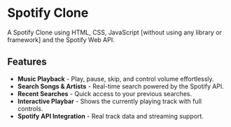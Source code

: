 # Spotify Clone  

A Spotify Clone using HTML, CSS, JavaScript [without using any library or framework] and the Spotify Web API.  

## Features  

- **Music Playback** - Play, pause, skip, and control volume effortlessly.  
- **Search Songs & Artists** - Real-time search powered by the Spotify API.  
- **Recent Searches** - Quick access to your previous searches.  
- **Interactive Playbar** - Shows the currently playing track with full controls.  
- **Spotify API Integration** - Real track data and streaming support.